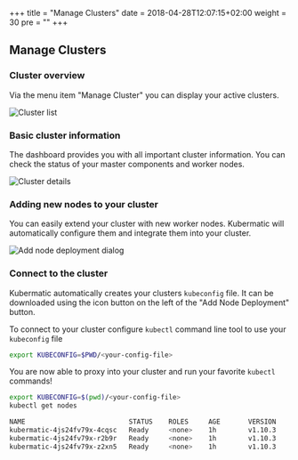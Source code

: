 +++
title = "Manage Clusters"
date = 2018-04-28T12:07:15+02:00
weight = 30
pre = "<b></b>"
+++

## Manage Clusters

### Cluster overview

Via the menu item "Manage Cluster" you can display your active clusters.

![Cluster list](/img/master/getting_started/manage_cluster/cluster-list.png)

### Basic cluster information

The dashboard provides you with all important cluster information. You can check the status of your master components and worker nodes.

![Cluster details](/img/master/getting_started/manage_cluster/cluster-details.png)

### Adding new nodes to your cluster

You can easily extend your cluster with new worker nodes. Kubermatic will automatically configure them and integrate them into your cluster.

![Add node deployment dialog](/img/master/getting_started/manage_cluster/cluster-add-nd.png)

### Connect to the cluster

Kubermatic automatically creates your clusters `kubeconfig` file. It can be downloaded using the icon button on the left of the "Add Node Deployment" button.

To connect to your cluster configure `kubectl` command line tool to use your `kubeconfig` file

```bash
export KUBECONFIG=$PWD/<your-config-file>
```

You are now able to proxy into your cluster and run your favorite `kubectl` commands!

```bash
export KUBECONFIG=$(pwd)/<your-config-file>
kubectl get nodes

NAME                          STATUS    ROLES     AGE       VERSION
kubermatic-4js24fv79x-4cqsc   Ready     <none>    1h        v1.10.3
kubermatic-4js24fv79x-r2b9r   Ready     <none>    1h        v1.10.3
kubermatic-4js24fv79x-z2xn5   Ready     <none>    1h        v1.10.3
```
